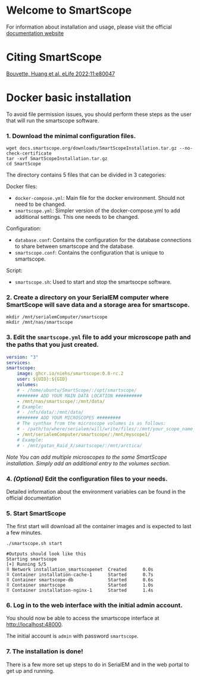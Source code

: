 # Welcome to SmartScope

For information about installation and usage, please visit the official [documentation website](https://docs.smartscope.org)


# Citing SmartScope

[Bouvette, Huang et al. eLife 2022;11:e80047](https://doi.org/10.7554/eLife.80047)

# Docker basic installation

To avoid file permission issues, you should perform these steps as the user that will run the smartscope software.

### 1. Download the minimal configuration files.

```ShellSession
wget docs.smartscope.org/downloads/SmartScopeInstallation.tar.gz --no-check-certificate
tar -xvf SmartScopeInstallation.tar.gz 
cd SmartScope
```

The directory contains 5 files that can be divided in 3 categories:

Docker files:

- `docker-compose.yml`: Main file for the docker environment. Should not need to be changed.
- `smartscope.yml`: Simpler version of the docker-compose.yml to add additional settings. This one needs to be changed.

Configuration:

- `database.conf`: Contains the configuration for the database connections to share between smartscope and the database.
- `smartscope.conf`: Contains the configuration that is unique to smartscope.

Script:

- `smartscope.sh`: Used to start and stop the smartsocpe software.


### 2. Create a directory on your SerialEM computer where SmartScope will save data and a storage area for smartscope.

```ShellSession
mkdir /mnt/serialemComputer/smartscope
mkdir /mnt/nas/smartscope
```


### 3. Edit the `smartscope.yml` file to add your microscope path and the paths that you just created.

```yaml
version: "3"
services:
smartscope:
    image: ghcr.io/niehs/smartscope:0.8-rc.2  
    user: ${UID}:${GID}
    volumes: 
    # - /home/ubuntu/SmartScope/:/opt/smartscope/
    ######## ADD YOUR MAIN DATA LOCATION ##########
    - /mnt/nas/smartscope/:/mnt/data/
    # Example:
    # - /nfs/data/:/mnt/data/
    ######## ADD YOUR MICROSCOPES #########
    # The synthax from the microscope volumes is as follows:
    # - /path/to/where/serialem/will/write/files/:/mnt/your_scope_name_here/
    - /mnt/serialemComputer/smartscope/:/mnt/myscope1/
    # Example:
    # - /mnt/gatan_Raid_X/smartscope/:/mnt/arctica/
```

*Note You can add multiple microscopes to the same SmartScope installation. Simply add an additional entry to the volumes section.*

### 4. *(Optional)* Edit the configuration files to your needs.

Detailed information about the environment variables can be found in the official documentation

### 5. Start SmartScope

The first start will download all the container images and is expected to last a few minutes.

```ShellSession
./smartscope.sh start

#Outputs should look like this
Starting smartscope
[+] Running 5/5
⠿ Network installation_smartscopenet  Created      0.0s
⠿ Container installation-cache-1      Started      0.7s
⠿ Container smartscope-db             Started      0.6s
⠿ Container smartscope                Started      1.0s
⠿ Container installation-nginx-1      Started      1.4s
```

### 6. Log in to the web interface with the initial admin account.

You should now be able to access the smartscope interface at [http://localhost:48000](http://localhost:48000/).

The initial account is `admin` with password `smartscope`. 

### 7. The installation is done!
    
There is a few more set up steps to do in SerialEM and in the web portal to get up and running.

